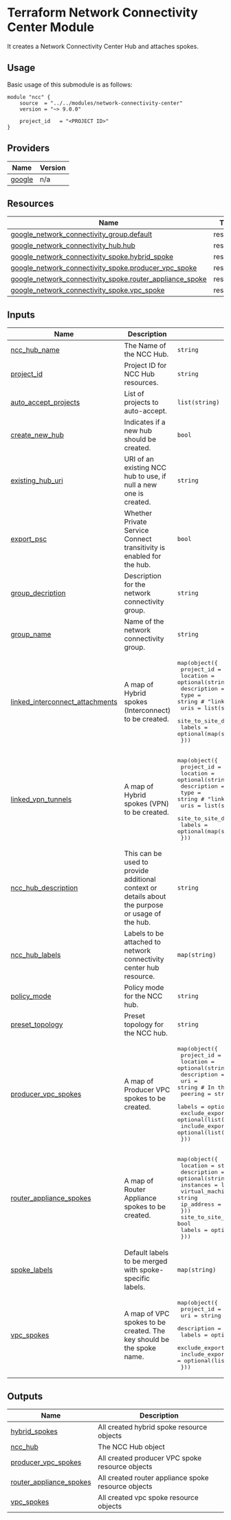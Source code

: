# Terraform Network Connectivity Center Module

 It creates a Network Connectivity Center Hub and attaches spokes.

## Usage

Basic usage of this submodule is as follows:

```hcl
module "ncc" {
    source  = "../../modules/network-connectivity-center"
    version = "~> 9.0.0"

    project_id   = "<PROJECT ID>"
}
```
<!-- BEGIN_TF_DOCS -->
## Providers

| Name | Version |
|------|---------|
| <a name="provider_google"></a> [google](#provider\_google) | n/a |

## Resources

| Name | Type |
|------|------|
| [google_network_connectivity_group.default](https://registry.terraform.io/providers/hashicorp/google/latest/docs/resources/network_connectivity_group) | resource |
| [google_network_connectivity_hub.hub](https://registry.terraform.io/providers/hashicorp/google/latest/docs/resources/network_connectivity_hub) | resource |
| [google_network_connectivity_spoke.hybrid_spoke](https://registry.terraform.io/providers/hashicorp/google/latest/docs/resources/network_connectivity_spoke) | resource |
| [google_network_connectivity_spoke.producer_vpc_spoke](https://registry.terraform.io/providers/hashicorp/google/latest/docs/resources/network_connectivity_spoke) | resource |
| [google_network_connectivity_spoke.router_appliance_spoke](https://registry.terraform.io/providers/hashicorp/google/latest/docs/resources/network_connectivity_spoke) | resource |
| [google_network_connectivity_spoke.vpc_spoke](https://registry.terraform.io/providers/hashicorp/google/latest/docs/resources/network_connectivity_spoke) | resource |

## Inputs

| Name | Description | Type | Default | Required |
|------|-------------|------|---------|:--------:|
| <a name="input_ncc_hub_name"></a> [ncc\_hub\_name](#input\_ncc\_hub\_name) | The Name of the NCC Hub. | `string` | n/a | yes |
| <a name="input_project_id"></a> [project\_id](#input\_project\_id) | Project ID for NCC Hub resources. | `string` | n/a | yes |
| <a name="input_auto_accept_projects"></a> [auto\_accept\_projects](#input\_auto\_accept\_projects) | List of projects to auto-accept. | `list(string)` | `[]` | no |
| <a name="input_create_new_hub"></a> [create\_new\_hub](#input\_create\_new\_hub) | Indicates if a new hub should be created. | `bool` | `false` | no |
| <a name="input_existing_hub_uri"></a> [existing\_hub\_uri](#input\_existing\_hub\_uri) | URI of an existing NCC hub to use, if null a new one is created. | `string` | `null` | no |
| <a name="input_export_psc"></a> [export\_psc](#input\_export\_psc) | Whether Private Service Connect transitivity is enabled for the hub. | `bool` | `false` | no |
| <a name="input_group_decription"></a> [group\_decription](#input\_group\_decription) | Description for the network connectivity group. | `string` | `"Used for auto-accepting projects"` | no |
| <a name="input_group_name"></a> [group\_name](#input\_group\_name) | Name of the network connectivity group. | `string` | `"default"` | no |
| <a name="input_linked_interconnect_attachments"></a> [linked\_interconnect\_attachments](#input\_linked\_interconnect\_attachments) | A map of Hybrid spokes (Interconnect) to be created. | <pre>map(object({<br>    project_id                 = string<br>    location                   = optional(string, "global")<br>    description                = optional(string)<br>    type                       = string # "linked_interconnect_attachments"<br>    uris                       = list(string)<br>    site_to_site_data_transfer = optional(bool, false)<br>    labels                     = optional(map(string))<br>  }))</pre> | `{}` | no |
| <a name="input_linked_vpn_tunnels"></a> [linked\_vpn\_tunnels](#input\_linked\_vpn\_tunnels) | A map of Hybrid spokes (VPN) to be created. | <pre>map(object({<br>    project_id                 = string<br>    location                   = optional(string, "global")<br>    description                = optional(string)<br>    type                       = string # "linked_vpn_tunnels"<br>    uris                       = list(string)<br>    site_to_site_data_transfer = optional(bool, false)<br>    labels                     = optional(map(string))<br>  }))</pre> | `{}` | no |
| <a name="input_ncc_hub_description"></a> [ncc\_hub\_description](#input\_ncc\_hub\_description) | This can be used to provide additional context or details about the purpose or usage of the hub. | `string` | `"Network Connectivity Center hub for managing and connecting multiple network resources."` | no |
| <a name="input_ncc_hub_labels"></a> [ncc\_hub\_labels](#input\_ncc\_hub\_labels) | Labels to be attached to network connectivity center hub resource. | `map(string)` | <pre>{<br>  "environment": "prod",<br>  "owner": "network-team"<br>}</pre> | no |
| <a name="input_policy_mode"></a> [policy\_mode](#input\_policy\_mode) | Policy mode for the NCC hub. | `string` | `"PRESET"` | no |
| <a name="input_preset_topology"></a> [preset\_topology](#input\_preset\_topology) | Preset topology for the NCC hub. | `string` | `"MESH"` | no |
| <a name="input_producer_vpc_spokes"></a> [producer\_vpc\_spokes](#input\_producer\_vpc\_spokes) | A map of Producer VPC spokes to be created. | <pre>map(object({<br>    project_id            = string<br>    location              = optional(string, "global")<br>    description           = optional(string)<br>    uri                   = string # In this context, it's the network URI<br>    peering               = string<br>    labels                = optional(map(string))<br>    exclude_export_ranges = optional(list(string))<br>    include_export_ranges = optional(list(string))<br>  }))</pre> | `{}` | no |
| <a name="input_router_appliance_spokes"></a> [router\_appliance\_spokes](#input\_router\_appliance\_spokes) | A map of Router Appliance spokes to be created. | <pre>map(object({<br>    location    = string<br>    description = optional(string)<br>    instances = list(object({<br>      virtual_machine = string<br>      ip_address      = string<br>    }))<br>    site_to_site_data_transfer = bool<br>    labels                     = optional(map(string))<br>  }))</pre> | `{}` | no |
| <a name="input_spoke_labels"></a> [spoke\_labels](#input\_spoke\_labels) | Default labels to be merged with spoke-specific labels. | `map(string)` | <pre>{<br>  "environment": "prod",<br>  "owner": "network-team"<br>}</pre> | no |
| <a name="input_vpc_spokes"></a> [vpc\_spokes](#input\_vpc\_spokes) | A map of VPC spokes to be created. The key should be the spoke name. | <pre>map(object({<br>    project_id            = string<br>    uri                   = string<br>    description           = optional(string)<br>    labels                = optional(map(string))<br>    exclude_export_ranges = optional(list(string))<br>    include_export_ranges = optional(list(string))<br>  }))</pre> | `{}` | no |

## Outputs

| Name | Description |
|------|-------------|
| <a name="output_hybrid_spokes"></a> [hybrid\_spokes](#output\_hybrid\_spokes) | All created hybrid spoke resource objects |
| <a name="output_ncc_hub"></a> [ncc\_hub](#output\_ncc\_hub) | The NCC Hub object |
| <a name="output_producer_vpc_spokes"></a> [producer\_vpc\_spokes](#output\_producer\_vpc\_spokes) | All created producer VPC spoke resource objects |
| <a name="output_router_appliance_spokes"></a> [router\_appliance\_spokes](#output\_router\_appliance\_spokes) | All created router appliance spoke resource objects |
| <a name="output_vpc_spokes"></a> [vpc\_spokes](#output\_vpc\_spokes) | All created vpc spoke resource objects |
<!-- END_TF_DOCS -->
